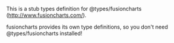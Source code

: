 This is a stub types definition for @types/fusioncharts (http://www.fusioncharts.com/).

fusioncharts provides its own type definitions, so you don't need @types/fusioncharts installed!